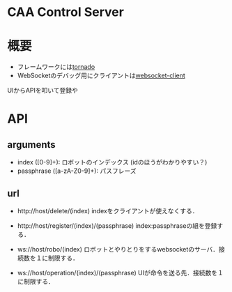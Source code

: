 CAA Control Server
==================

# 概要
- フレームワークには[tornado](http://www.tornadoweb.org/en/stable/index.html)
- WebSocketのデバッグ用にクライアントは[websocket-client](https://github.com/liris/websocket-client)

UIからAPIを叩いて登録や

# API

## arguments
- index ([0-9]+): ロボットのインデックス (idのほうがわかりやすい？)
- passphrase ([a-zA-Z0-9]+): パスフレーズ


## url
- http://host/delete/(index)
indexをクライアントが使えなくする．

- http://host/register/(index)/(passphrase)
index:passphraseの組を登録する．

- ws://host/robo/(index)
ロボットとやりとりをするwebsocketのサーバ．接続数を１に制限する．

- ws://host/operation/(index)/(passphrase)
UIが命令を送る先．接続数を１に制限する．
